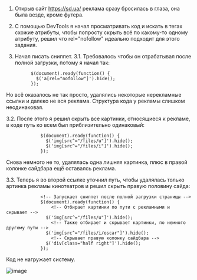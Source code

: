   1.   Открыв сайт ​https://sd.ua/ реклама сразу бросилась в глаза,
     она была везде, кроме футера.

  2.   С помощью DevTools я начал просматривать код и искать в тегах схожие
     атрибуты, чтобы попросту скрыть всё по какому-то одному атрибуту,
     решил что rel="nofollow" идеально подходит для этого задания.

  3.   Начал писать сниппет. 
     3.1.  Требовалось чтобы он отрабатывал после
           полной загрузки, потому я начал так:

                 $(document).ready(function() {
                   $('a[rel="nofollow"]').hide();
                 });

   Но всё оказалось не так просто, удалялись некоторые нерекламные
   ссылки и далеко не вся реклама.
   Структура кода у рекламы слишком неодинаковая. 
   
   3.2.  После этого я решил скрыть все картинки, относящиеся к рекламе,
   в коде путь ко всем был приблизительно одинаковый:

                 $(document).ready(function() {
                   $('img[src^="/files/u"]').hide();
                   $('img[src^="/files/i"]').hide();
                 });

   Снова немного не то, удалялась одна лишняя картинка,
   плюс в правой колонке сайдбара ещё оставалсь реклама. 
   
   3.3.  Теперь я во второй ссылке уточнил путь, чтобы удалялась только
   артинка рекламы кинотеатров и решил скрыть правую половину сайда:
                 
                 <!-- Запускает сниппет после полной загрузки страницы -->
                 $(document).ready(function() {   
                     <!-- Отбирает картинки по пути с рекламными и скрывает -->           
                   $('img[src^="/files/u"]').hide(); 
                     <!-- Также отбирает и скрывает картинки, по немного другому пути -->       
                   $('img[src^="/files/i/oscar"]').hide();  
                     <!-- Скрывает правую колонку сайдбара -->
                   $('div[class="half right"]').hide();      
                 });

   Код не нагружает систему.
   
   ![image](https://user-images.githubusercontent.com/78987903/109872921-bb47e100-7c75-11eb-9174-1134553fa4f5.png)

